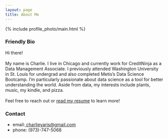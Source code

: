 ```yaml
---
layout: page
title: About Me
---
```


{% include profile_photo/main.html %}

### Friendly Bio

Hi there!<br><br>My name is Charlie. I live in Chicago and currently work for CreditNinja as a Data Management Associate. I previously attended Washington University in St. Louis for undergrad and also completed Metis’s Data Science Bootcamp. I’m particularly passionate about data science as a tool for better understanding the world. Aside from data, my interests include plants, music, my kindle, and pizza.<br><br>Feel free to reach out or [read my resume](../resume/) to learn more!

### Contact

- email:[ charlieyaris@gmail.com](mailto:charlieyaris@gmail.com)
- phone: (973)-747-5068
